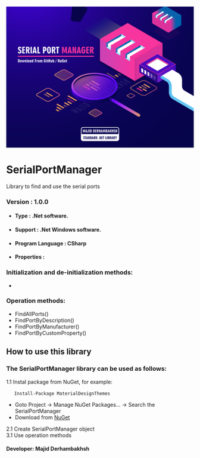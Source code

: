 ![GitHub Logo](Serial-Port-Manager.png)

# SerialPortManager
Library to find and use the serial ports

### Version : 1.0.0

- #### Type : .Net software.

- #### Support : .Net Windows software.

- #### Program Language : CSharp

- #### Properties :

### Initialization and de-initialization methods:
- 

### Operation methods:
- FindAllPorts()
- FindPortByDescription()
- FindPortByManufacturer()
- FindPortByCustomProperty()

## How to use this library

### The SerialPortManager library can be used as follows:
1.1  Instal package from NuGet, for example:  

       Install-Package MaterialDesignThemes
              
- Goto Project -> Manage NuGet Packages... -> Search the SerialPortManager
- Download from [NuGet](https://www.nuget.org/packages/SerialPortManager)  

2.1  Create SerialPortManager object  
3.1  Use operation methods
       
#### Developer: Majid Derhambakhsh
